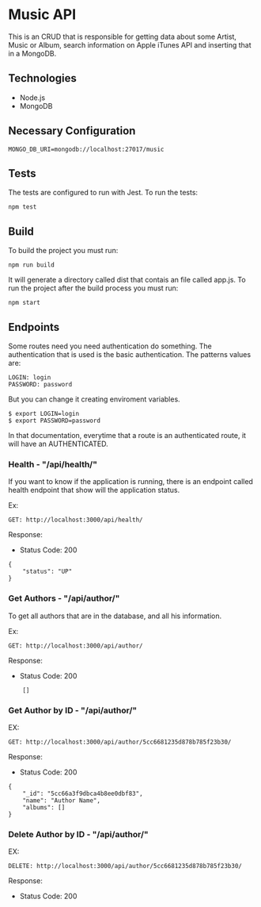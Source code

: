 # Music API

This is an CRUD that is responsible for getting data about some Artist, Music or Album, search information on Apple iTunes API and inserting that in a MongoDB.

## Technologies

* Node.js
* MongoDB

## Necessary Configuration

`MONGO_DB_URI=mongodb://localhost:27017/music`

## Tests

The tests are configured to run with Jest. To run the tests:

    npm test

## Build

To build the project you must run:

    npm run build

It will generate a directory called dist that contais an file called app.js. To run the project after the build process you must run:

    npm start

## Endpoints

Some routes need you need authentication do something. The authentication that is used is the basic authentication.
The patterns values are:

    LOGIN: login
    PASSWORD: password

But you can change it creating enviroment variables.

    $ export LOGIN=login
    $ export PASSWORD=password

In that documentation, everytime that a route is an authenticated route, it will have an AUTHENTICATED.

### Health - "/api/health/"

If you want to know if the application is running, there is an endpoint called health endpoint that show will the application status.

Ex:

    GET: http://localhost:3000/api/health/

Response:

* Status Code: 200


```   
{
    "status": "UP"
}
```

### Get Authors - "/api/author/"

To get all authors that are in the database, and all his information.

Ex:

    GET: http://localhost:3000/api/author/

Response:

* Status Code: 200

``` 
    []
```

### Get Author by ID - "/api/author/<ID>"

EX: 

    GET: http://localhost:3000/api/author/5cc6681235d878b785f23b30/

Response:

* Status Code: 200

```
{
    "_id": "5cc66a3f9dbca4b8ee0dbf83",
    "name": "Author Name",
    "albums": []
}
```

### Delete Author by ID - "/api/author/<ID>"

EX: 

    DELETE: http://localhost:3000/api/author/5cc6681235d878b785f23b30/

Response:

* Status Code: 200

```
```